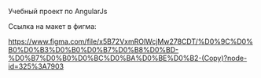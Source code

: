 Учебный проект по AngularJs

Ссылка на макет в фигма:

https://www.figma.com/file/x5B72VxmROlWcjMw278CDT/%D0%9C%D0%B0%D0%B3%D0%B0%D0%B7%D0%B8%D0%BD-%D0%B7%D0%B0%D0%BC%D0%BA%D0%BE%D0%B2-(Copy)?node-id=325%3A7903
